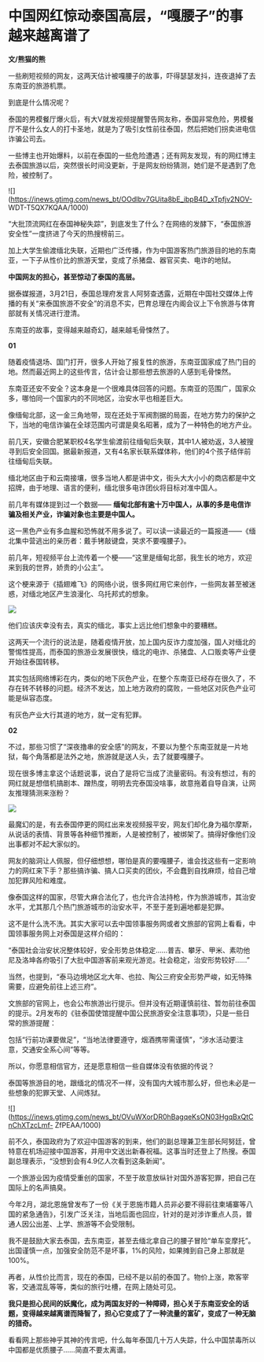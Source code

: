 # 中国网红惊动泰国高层，“嘎腰子”的事越来越离谱了

**文/熊猫的熊**

一些刷短视频的网友，这两天估计被嘎腰子的故事，吓得瑟瑟发抖，连夜退掉了去东南亚的旅游机票。

到底是什么情况呢？

泰国的男模餐厅爆火后，有大V就发视频提醒警告网友称，泰国非常危险，男模餐厅不是什么女人的打卡圣地，就是为了吸引女性前往泰国，然后把她们拐卖进电信诈骗公司去。

一些博主也开始爆料，以前在泰国的一些危险遭遇；还有网友发现，有的网红博主去泰国旅游以后，突然很长时间没更新，于是网友纷纷猜测，她们是不是遇到了危险，被控制了。

![](https://inews.gtimg.com/news_bt/OOdIbv7GUita8bE_ibpB4D_xTpfjv2NOV-
WDT-T5QX7KQAA/1000)

“大批顶流网红在泰国神秘失踪”，到底发生了什么？在网络的发酵下，“泰国旅游安全性”一度挤进了今天的热搜榜前三。

加上大学生偷渡缅北失联，近期也广泛传播，作为中国游客热门旅游目的地的东南亚，一下子从性价比的旅游天堂，变成了杀猪盘、器官买卖、电诈的地狱。

**中国网友的担心，甚至惊动了泰国的高层。**

据泰媒报道，3月21日，泰国总理府发言人阿努查透露，近期在中国社交媒体上传播的有关“来泰国旅游不安全”的消息不实，巴育总理在内阁会议上下令旅游与体育部就有关情况进行澄清。

东南亚的故事，变得越来越奇幻，越来越毛骨悚然了。

**01**

随着疫情退场、国门打开，很多人开始了报复性的旅游，东南亚国家成了热门目的地。然而最近网上的这些传言，估计会让那些想去旅游的人感到毛骨悚然。

东南亚还安不安全？这本身是一个很难具体回答的问题。东南亚的范围广，国家众多，哪怕同一个国家内的不同地区，治安水平也相差巨大。

像缅甸北部，这一金三角地带，现在还处于军阀割据的局面，在地方势力的保护之下，当地的电信诈骗在全球范围内可谓是臭名昭著，成为了一种特色的地方产业。

前几天，安徽合肥某职校4名学生偷渡前往缅甸后失联，其中1人被劝返，3人被搜寻到后安全回国。据最新报道，又有4名家长联系媒体称，他们的4个孩子结伴前往缅甸后失联。

缅北地区由于和云南接壤，很多当地人都是讲中文，街头大大小小的商店都是中文招牌，由于地理、语言的便利，缅北很多电诈团伙将目标对准中国人。

前几年有媒体提到过一个数据—— **缅甸北部有逾十万中国人，从事的多是电信诈骗及相关产业，诈骗对象也主要是中国人。**

这一黑色产业有多血腥和恐怖就不用多说了。可以读一读最近的一篇报道——《缅北集中营逃出的亲历者：戴手铐敲键盘，哭求不要嘎腰子》。

前几年，短视频平台上流传着一个梗——“这里是缅甸北部，我生长的地方，欢迎来到我的世界，娇贵的小公主”。

这个梗来源于《插翅难飞》的网络小说，很多网红用它来创作，一些网友甚至被迷惑，对缅北地区产生浪漫化、乌托邦式的想象。

![](https://inews.gtimg.com/news_bt/O2Qt33zSUhoo7q96jAcbzW9frt_ZZY9XSnIHgMDVBqHPgAA/1000)

他们应该庆幸没有去，真实的缅北，事实上远比他们想象中的要糟糕。

这两天一个流行的说法是，随着疫情开放，加上国内反诈力度加强，国人对缅北的警惕性提高，而泰国的旅游业发展很快，缅北的电诈、杀猪盘、人口贩卖等产业便开始往泰国转移。

其实包括网络博彩在内，类似的地下灰色产业，在整个东南亚已经存在很久了，不存在转不转移的问题。经济不发达，加上地方政府的腐败，一些地区对灰色产业可能是纵容态度。

有灰色产业大行其道的地方，就一定有犯罪。

**02**

不过，那些习惯了“深夜撸串的安全感”的网友，不要以为整个东南亚就是一片地狱，每个角落都是法外之地，旅游就是送人头，去了就要嘎腰子。

现在很多博主拿这个话题说事，说白了是将它当成了流量密码。有没有想过，有的网红就是想借机搞剧本、蹭热度，明明去完泰国没啥事，故意拖着自导自演，让网友推理猜测来涨粉？

![](https://inews.gtimg.com/news_bt/Ot8gQ7KhE9pCdlqTg6W_dblTNhMeqAog7R67p-5iF5gRoAA/1000)

最魔幻的是，有去泰国停更的网红出来发视频报平安，网友们却化身为福尔摩斯，从说话的表情、背景等各种细节推断，人是被控制了，被绑架了。搞得好像他们没出事都对不起大家似的。

网友的脑洞让人佩服，但仔细想想，哪怕是真的要嘎腰子，谁会找这些有一定影响力的网红来下手？那些搞诈骗、搞人口买卖的团伙，不会蠢到自找麻烦，给自己增加犯罪风险和难度。

像泰国这样的国家，尽管大麻合法化了，也允许合法持枪，作为旅游城市，其治安水平，尤其那几个热门旅游城市的治安水平，不至于差到遍地都是犯罪。

这不是什么洗不洗。其实大家可以去中国领事服务网或者文旅部的官网上看看，中国领事服务网上对泰国是这样介绍的：

“泰国社会治安状况整体较好，安全形势总体稳定……普吉、攀牙、甲米、素叻他尼及洛坤各府吸引了大批中国游客前来观光游览。社会稳定，治安形势较好……”

当然，也提到，“泰马边境地区北大年、也拉、陶公三府安全形势严峻，如无特殊需要，应避免前往上述三府”。

文旅部的官网上，也会公布旅游出行提示。但并没有近期谨慎前往、暂勿前往泰国的提示。2月发布的《驻泰国使馆提醒中国公民旅游安全注意事项》，只是一些日常的旅游提醒：

包括“行前功课要做足”，“当地法律要遵守，烟酒携带需谨慎”，“涉水活动要注意，交通安全系心间”等等。

所以，你愿意相信官方，还是愿意相信一些自媒体没有依据的传说？

泰国等旅游目的地，跟缅北的情况不一样，没有国内大城市那么好，但也未必是一些想象的犯罪天堂、人间炼狱。

![](https://inews.gtimg.com/news_bt/OVuWXorDR0hBagqeKsON03HgqBxQtCnChXTzcLmf-
ZfPEAA/1000)

前不久，泰国政府为了欢迎中国游客的到来，他们的副总理兼卫生部长阿努廷，曾特意在机场迎接中国游客，并用中文送出新春祝福。这事当时还登上了热搜。泰国副总理表示，“没想到会有4.9亿人次看到这条新闻”。

一个旅游业因为疫情受重创的国家，不至于故意放纵针对国外游客犯罪，把自己在国际上的名声搞臭。

今年2月，湖北恩施曾发布了一份《关于恩施市籍人员非必要不得前往柬埔寨等八国的紧急通告》，引发广泛关注，当地后面也回应，针对的是对涉诈重点人员，普通人因公出差、上学、旅游等不会受限制。

我不是鼓励大家去泰国，去东南亚，甚至去缅北拿自己的腰子冒险“单车变摩托”。出国谨慎一点，加强安全防范不是坏事，1%的风险，如果摊到自己身上那就是100%。

再者，从性价比而言，现在的泰国，已经不是以前的泰国了。物价上涨，欺客宰客，交通混乱等等，类似的旅行吐槽，在网上随处可见。

**我只是担心民间的妖魔化，成为两国友好的一种障碍，担心关于东南亚安全的话题，变得越来越离谱而降智了，担心它变成了了一种流量的富矿，变成了一种无脑的猎奇。**

看看网上那些神乎其神的传言吧，什么每年泰国几十万人失踪，什么中国禁毒所以中国都是优质腰子……简直不要太离谱。

